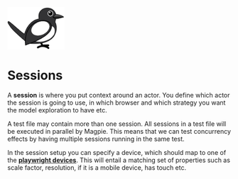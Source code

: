 <img src="../media/images/magpie.svg" width="128px" />

<br />

# Sessions

A **session** is where you put context around an actor. You define which actor the session is going to use, in which browser and which strategy you want the model exploration to have etc.

A test file may contain more than one session. All sessions in a test file will be executed in parallel by Magpie. This means that we can test concurrency effects by having multiple sessions running in the same test.

In the session setup you can specify a device, which should map to one of the [**playwright devices**](https://github.com/microsoft/playwright/blob/main/packages/playwright-core/src/server/deviceDescriptorsSource.json). This will entail a matching set of properties such as scale factor, resolution, if it is a mobile device, has touch etc.
